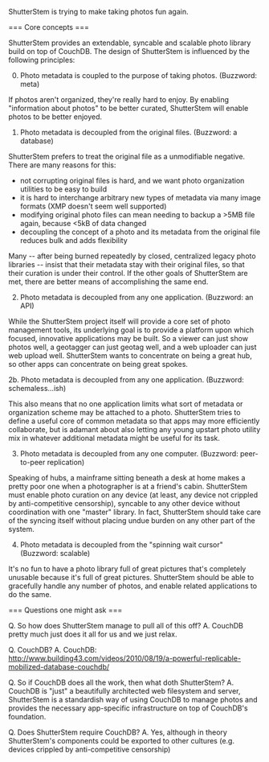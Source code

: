ShutterStem is trying to make taking photos fun again.

=== Core concepts ===

ShutterStem provides an extendable, syncable and scalable photo library build on top of CouchDB. The design of ShutterStem is influenced by the following principles:

0. Photo metadata is coupled to the purpose of taking photos.
(Buzzword: meta)

If photos aren't organized, they're really hard to enjoy. By enabling "information about photos" to be better curated,
ShutterStem will enable photos to be better enjoyed.


1. Photo metadata is decoupled from the original files.
(Buzzword: a database)

ShutterStem prefers to treat the original file as a unmodifiable negative. There are many reasons for this:
- not corrupting original files is hard, and we want photo organization utilities to be easy to build
- it is hard to interchange arbitrary new types of metadata via many image formats (XMP doesn't seem well supported)
- modifying original photo files can mean needing to backup a >5MB file again, because <5kB of data changed
- decoupling the concept of a photo and its metadata from the original file reduces bulk and adds flexibility

Many -- after being burned repeatedly by closed, centralized legacy photo libraries -- insist
that their metadata stay with their original files, so that their curation is under their control.
If the other goals of ShutterStem are met, there are better means of accomplishing the same end.


2. Photo metadata is decoupled from any one application.
(Buzzword: an API)

While the ShutterStem project itself will provide a core set of photo management tools,
its underlying goal is to provide a platform upon which focused, innovative applications may be built.
So a viewer can just show photos well, a geotagger can just geotag well, and a web uploader can just web upload well.
ShutterStem wants to concentrate on being a great hub, so other apps can concentrate on being great spokes.

2b. Photo metadata is decoupled from any one application.
(Buzzword: schemaless...ish)

This also means that no one application limits what sort of metadata or organization scheme may be attached to a photo.
ShutterStem tries to define a useful core of common metadata so that apps may more efficiently collaborate, but is adamant
about also letting any young upstart photo utility mix in whatever additional metadata might be useful for its task.


3. Photo metadata is decoupled from any one computer.
(Buzzword: peer-to-peer replication)

Speaking of hubs, a mainframe sitting beneath a desk at home makes a pretty poor one when a photographer is at a friend's cabin.
ShutterStem must enable photo curation on any device (at least, any device not crippled by anti-competitive censorship),
syncable to any other device without coordination with one "master" library. In fact, ShutterStem should take
care of the syncing itself without placing undue burden on any other part of the system.


4. Photo metadata is decoupled from the "spinning wait cursor"
(Buzzword: scalable)

It's no fun to have a photo library full of great pictures that's completely unusable because it's full of great pictures.
ShutterStem should be able to gracefully handle any number of photos, and enable related applications to do the same.



=== Questions one might ask ===

Q. So how does ShutterStem manage to pull all of this off?
A. CouchDB pretty much just does it all for us and we just relax.

Q. CouchDB?
A. CouchDB: http://www.building43.com/videos/2010/08/19/a-powerful-replicable-mobilized-database-couchdb/

Q. So if CouchDB does all the work, then what doth ShutterStem?
A. CouchDB is "just" a beautifully architected web filesystem and server, ShutterStem is a standardish way of using CouchDB to manage photos and provides the necessary app-specific infrastructure on top of CouchDB's foundation.

Q. Does ShutterStem require CouchDB?
A. Yes, although in theory ShutterStem's components could be exported to other cultures (e.g. devices crippled by anti-competitive censorship)
